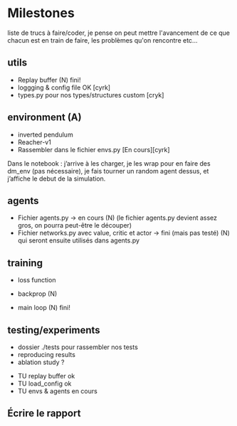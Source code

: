 # Milestones
liste de trucs à faire/coder, je pense on peut mettre l'avancement de ce que chacun est en train de faire, les problèmes qu'on rencontre etc...

## utils
- Replay buffer (N) fini!
- loggging & config file OK [cyrk] 
- types.py pour nos types/structures custom [cryk]
## environment (A)
* inverted pendulum
* Reacher-v1
* Rassembler dans le fichier envs.py [En cours][cyrk]

Dans le notebook : j’arrive à les charger, je les wrap pour en faire des dm_env (pas nécessaire), je fais tourner un random agent dessus, et j’affiche le debut de la simulation.

## agents
* Fichier agents.py -> en cours (N) (le fichier agents.py devient assez gros, on pourra peut-être le découper)
* Fichier networks.py avec value, critic et actor -> fini (mais pas testé) (N) qui seront ensuite utilisés dans agents.py

## training

* loss function 

* backprop (N)

* main loop (N) fini!

## testing/experiments

* dossier ./tests pour rassembler nos tests 
* reproducing results
* ablation study ?

- TU replay buffer ok 
- TU load_config ok 
- TU envs & agents en cours 

## Écrire le rapport
